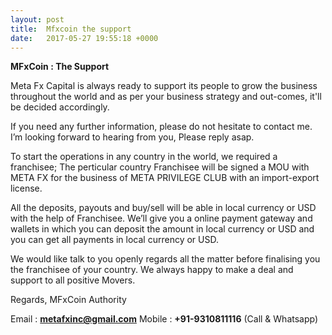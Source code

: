 ```yaml
---
layout: post
title:  Mfxcoin the support
date:   2017-05-27 19:55:18 +0000
---
```



**MFxCoin : The Support**

Meta Fx Capital is always ready to support its people to grow the business throughout the world and as per your business strategy and out-comes, it'll be decided accordingly.

If you need any further information, please do not hesitate to contact me. I’m looking forward to hearing from you, Please reply asap.

To start the operations in any country in the world, we required a franchisee; The perticular country Franchisee will be signed a MOU with META FX for the business of META PRIVILEGE CLUB with an import-export license.

All the deposits, payouts and buy/sell will be able in local currency or USD with the help of Franchisee. We’ll give you a online payment gateway and wallets in which you can deposit the amount in local currency or USD and you can get all payments in local currency or USD.

We would like talk to you openly regards all the matter before finalising you the franchisee of your country. We always happy to make a deal and support to all positive Movers. 

Regards,
MFxCoin Authority 

Email : **metafxinc@gmail.com**
Mobile : **+91-9310811116** (Call & Whatsapp)
